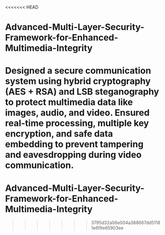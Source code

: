 <<<<<<< HEAD
# Advanced-Multi-Layer-Security-Framework-for-Enhanced-Multimedia-Integrity
Designed a secure communication system using hybrid cryptography (AES + RSA) and LSB steganography to protect multimedia data like images, audio, and video. Ensured real-time processing, multiple key encryption, and safe data embedding to prevent tampering and eavesdropping during video communication.
=======
# Advanced-Multi-Layer-Security-Framework-for-Enhanced-Multimedia-Integrity
>>>>>>> 3795d32a06e004a388667dd51181e6f9e65903ee

